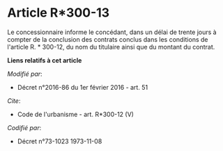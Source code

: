 # Article R*300-13

Le concessionnaire informe le concédant, dans un délai de trente jours à compter de la conclusion des contrats conclus dans
les conditions de l'article R. * 300-12, du nom du titulaire ainsi que du montant du contrat.

**Liens relatifs à cet article**

_Modifié par_:

  - Décret n°2016-86 du 1er février 2016 - art. 51

_Cite_:

  - Code de l'urbanisme - art. R*300-12 (V)

_Codifié par_:

  - Décret n°73-1023 1973-11-08

